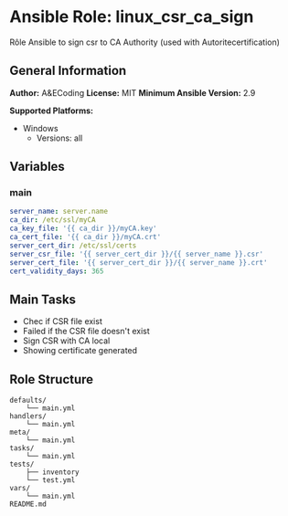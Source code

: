 # Ansible Role: linux_csr_ca_sign

Rôle Ansible to sign csr to CA Authority (used with Autoritecertification)

## General Information

**Author:** A&ECoding
**License:** MIT
**Minimum Ansible Version:** 2.9

**Supported Platforms:**
- Windows
  - Versions: all

## Variables

### main

```yaml
server_name: server.name
ca_dir: /etc/ssl/myCA
ca_key_file: '{{ ca_dir }}/myCA.key'
ca_cert_file: '{{ ca_dir }}/myCA.crt'
server_cert_dir: /etc/ssl/certs
server_csr_file: '{{ server_cert_dir }}/{{ server_name }}.csr'
server_cert_file: '{{ server_cert_dir }}/{{ server_name }}.crt'
cert_validity_days: 365

```

## Main Tasks

- Chec if CSR file exist
- Failed if the CSR file doesn't exist
- Sign CSR with CA local
- Showing certificate generated

## Role Structure

```
defaults/
    └── main.yml
handlers/
    └── main.yml
meta/
    └── main.yml
tasks/
    └── main.yml
tests/
    ├── inventory
    └── test.yml
vars/
    └── main.yml
README.md
```
